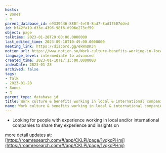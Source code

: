 ```yaml
---
hosts:
- Bones
- π
parent_database_id: e9339446-880f-4ef0-8ad7-8ad1f507dded
id: bf42fa19-d33e-4396-98f6-d996e273cf59
object: page
talktime: 2023-01-28T20:00:00.0000000
last_edited_time: 2023-09-18T10:49:00.0000000
meeting_link: https://discord.gg/ekWnDKJn
notion_url: https://www.notion.so/Work-culture-benefits-working-in-local-international-companies-bf42fa19d33e439698f6d996e273cf59
language_level: intermediate to advanced
created_time: 2023-01-10T17:13:00.0000000
indexDate: 2023-01-28
archived: false
tags:
- Talk
- 2023-01-28
- Bones
- π
parent_type: database_id
title: Work culture & benefits working in local & international companies
name: Work culture & benefits working in local & international companies
---
```


   - Looking for people with experience working in local and/or international companies to share they experience and insights on

more detail updates at:
[https://roamresearch.com/#/app/CKLPi/page/1vqkoPHmj](https://roamresearch.com/#/app/CKLPi/page/1vqkoPHmj)


























